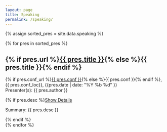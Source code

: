 ```yaml
---
layout: page
title: Speaking
permalink: /speaking/
---
```


{% assign sorted_pres = site.data.speaking %}
<div id="presentations">
	{% for pres in sorted_pres  %}<div id="presentation{{ forloop.index }}" class="presentation">
		<h2>{% if pres.url %}<a href="{{ pres.url }}">{{ pres.title }}</a>{% else %}{{ pres.title }}{% endif %}</h2>
		<p class="about">{% if pres.conf_url %}<a href="{{ pres.conf_url }}">{{ pres.conf }}</a>{% else %}{{ pres.conf }}{% endif %}, {{ pres.conf_loc}}, {{pres.date | date: "%Y %b %d" }}<br />Presenter(s): {{ pres.author }}</p>
		{% if pres.desc %}<a class="accordion-toggle btn btn-info" data-toggle="collapse" data-text-swap="Hide Details" href="#desc{{ forloop.index }}">Show Details</a>
		<div id="desc{{ forloop.index }}" class="accordion-body collapse">
			<p>Summary: {{ pres.desc }}</p>
		</div>{% endif %}
	</div>{% endfor %}
</div>

